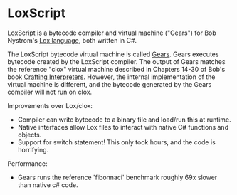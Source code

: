 # LoxScript

LoxScript is a bytecode compiler and virtual machine ("Gears") for Bob Nystrom's [Lox language](http://craftinginterpreters.com/the-lox-language.html), both written in C#.

The LoxScript bytecode virtual machine is called [Gears](https://github.com/ZaneDubya/LoxScript/tree/master/XptScriptLib/Core/Scripting/LoxScript/VirtualMachine). Gears executes bytecode created by the LoxScript compiler. The output of Gears matches the reference "clox" virtual machine described in Chapters 14-30 of Bob's book [Crafting Interpreters](http://craftinginterpreters.com). However, the internal implementation of the virtual machine is different, and the bytecode generated by the Gears compiler will not run on clox.

Improvements over Lox/clox:

- Compiler can write bytecode to a binary file and load/run this at runtime.
- Native interfaces allow Lox files to interact with native C# functions and objects.
- Support for switch statement! This only took hours, and the code is horrifying.

Performance:

- Gears runs the reference 'fibonnaci' benchmark roughly 69x slower than native c# code.
